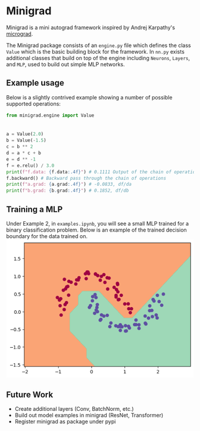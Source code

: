 # Minigrad
Minigrad is a mini autograd framework inspired by Andrej Karpathy's [micrograd](https://github.com/karpathy/micrograd).


The Minigrad package consists of an `engine.py` file which defines the class `Value` which is the basic building block for the framework. In `nn.py` exists additional classes that build on top of the engine including `Neurons`, `Layers`, and `MLP`, used to build out simple MLP networks.




## Example usage


Below is a slightly contrived example showing a number of possible supported operations:


```python
from minigrad.engine import Value


a = Value(2.0)
b = Value(-1.5)
c = b ** 2
d = a * c + b
e = d ** -1
f = e.relu() / 3.0
print(f"f.data: {f.data:.4f}") # 0.1111 Output of the chain of operations
f.backward() # Backward pass through the chain of operations
print(f"a.grad: {a.grad:.4f}") # -0.0833, df/da
print(f"b.grad: {b.grad:.4f}") # 0.1852, df/db
```


## Training a MLP
Under Example 2, in `examples.ipynb`, you will see a small MLP trained for a binary classification problem. Below is an example of the trained decision boundary for the data trained on.
![Trained NN Decision Boundary](decision_boundary.png)




## Future Work
- Create additional layers (Conv, BatchNorm, etc.)
- Build out model examples in minigrad (ResNet, Transformer)
- Register minigrad as package under pypi
